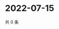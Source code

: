 # 2022-07-15

共 0 条

<!-- BEGIN WEIBO -->
<!-- 最后更新时间 Fri Jul 15 2022 16:11:03 GMT+0800 (China Standard Time) -->

<!-- END WEIBO -->
